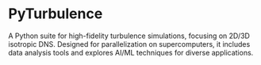 # PyTurbulence
A Python suite for high-fidelity turbulence simulations, focusing on 2D/3D isotropic DNS. Designed for parallelization on supercomputers, it includes data analysis tools and explores AI/ML techniques for diverse applications.
